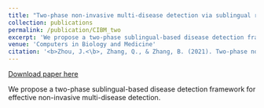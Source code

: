 ```yaml
---
title: "Two-phase non-invasive multi-disease detection via sublingual region"
collection: publications
permalink: /publication/CIBM_two
excerpt: 'We propose a two-phase sublingual-based disease detection framework for effective non-invasive multi-disease detection.'
venue: 'Computers in Biology and Medicine'
citation: '<b>Zhou, J.<\b>, Zhang, Q., & Zhang, B. (2021). Two-phase non-invasive multi-disease detection via sublingual region. Computers in Biology and Medicine, 137, 104782.'
---
```


[Download paper here](https://www.sciencedirect.com/science/article/abs/pii/S001048252100576X?casa_token=uGINM5UecyYAAAAA:t9YpKolAoohWBNoyJFTJY2YH3wJQM_xFSxGWmLAKbY8R55JfQA-UJM2UkXn_ghq5H7BVS42LiQ)

We propose a two-phase sublingual-based disease detection framework for effective non-invasive multi-disease detection.
